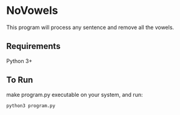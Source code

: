 # NoVowels
This program will process any sentence and remove all the vowels.

## Requirements 
Python 3+

## To Run 
make program.py executable on your system, and run:
```
python3 program.py
```
